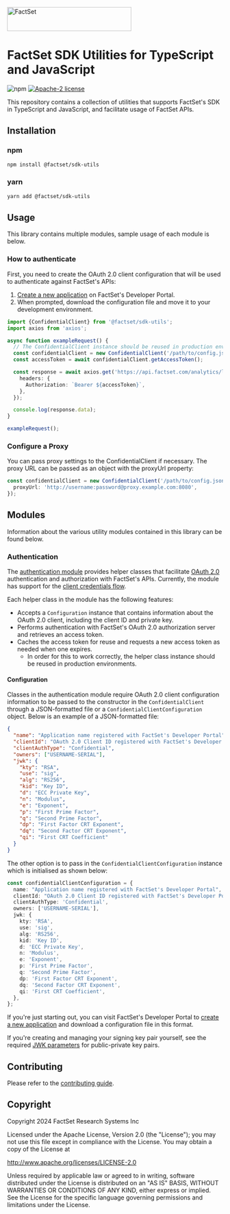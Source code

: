 <img alt="FactSet" src="https://www.factset.com/hubfs/Assets/images/factset-logo.svg" height="56" width="290">

# FactSet SDK Utilities for TypeScript and JavaScript

![npm](https://img.shields.io/npm/v/@factset/sdk-utils) [![Apache-2 license](https://img.shields.io/badge/license-Apache2-brightgreen.svg)](https://www.apache.org/licenses/LICENSE-2.0)

This repository contains a collection of utilities that supports FactSet's SDK in TypeScript and JavaScript, and facilitate usage of FactSet APIs.

## Installation

### npm

```sh
npm install @factset/sdk-utils
```

### yarn

```sh
yarn add @factset/sdk-utils
```

## Usage

This library contains multiple modules, sample usage of each module is below.

### How to authenticate

First, you need to create the OAuth 2.0 client configuration that will be used to authenticate against FactSet's APIs:

1. [Create a new application](https://developer.factset.com/learn/authentication-oauth2#creating-an-application) on FactSet's Developer Portal.
2. When prompted, download the configuration file and move it to your development environment.

```ts
import {ConfidentialClient} from '@factset/sdk-utils';
import axios from 'axios';

async function exampleRequest() {
  // The ConfidentialClient instance should be reused in production environments.
  const confidentialClient = new ConfidentialClient('/path/to/config.json');
  const accessToken = await confidentialClient.getAccessToken();

  const response = await axios.get('https://api.factset.com/analytics/lookups/v3/currencies', {
    headers: {
      Authorization: `Bearer ${accessToken}`,
    },
  });

  console.log(response.data);
}

exampleRequest();
```

### Configure a Proxy

You can pass proxy settings to the ConfidentialClient if necessary. The proxy URL can be passed as an object with the proxyUrl property:

```ts
const confidentialClient = new ConfidentialClient('/path/to/config.json', {
  proxyUrl: 'http://username:password@proxy.example.com:8080',
});
```

## Modules

Information about the various utility modules contained in this library can be found below.

### Authentication

The [authentication module](src) provides helper classes that facilitate [OAuth 2.0](https://developer.factset.com/learn/authentication-oauth2) authentication and authorization with FactSet's APIs. Currently, the module has support for the [client credentials flow](https://github.com/factset/oauth2-guidelines#client-credentials-flow-1).

Each helper class in the module has the following features:

- Accepts a `Configuration` instance that contains information about the OAuth 2.0 client, including the client ID and private key.
- Performs authentication with FactSet's OAuth 2.0 authorization server and retrieves an access token.
- Caches the access token for reuse and requests a new access token as needed when one expires.
  - In order for this to work correctly, the helper class instance should be reused in production environments.

#### Configuration

Classes in the authentication module require OAuth 2.0 client configuration information to be passed to the constructor in the `ConfidentialClient` through a JSON-formatted file or a `ConfidentialClientConfiguration` object. Below is an example of a JSON-formatted file:

```json
{
  "name": "Application name registered with FactSet's Developer Portal",
  "clientId": "OAuth 2.0 Client ID registered with FactSet's Developer Portal",
  "clientAuthType": "Confidential",
  "owners": ["USERNAME-SERIAL"],
  "jwk": {
    "kty": "RSA",
    "use": "sig",
    "alg": "RS256",
    "kid": "Key ID",
    "d": "ECC Private Key",
    "n": "Modulus",
    "e": "Exponent",
    "p": "First Prime Factor",
    "q": "Second Prime Factor",
    "dp": "First Factor CRT Exponent",
    "dq": "Second Factor CRT Exponent",
    "qi": "First CRT Coefficient"
  }
}
```

The other option is to pass in the `ConfidentialClientConfiguration` instance which is initialised as shown below:

```ts
const confidentialClientConfiguration = {
  name: "Application name registered with FactSet's Developer Portal",
  clientId: "OAuth 2.0 Client ID registered with FactSet's Developer Portal",
  clientAuthType: 'Confidential',
  owners: ['USERNAME-SERIAL'],
  jwk: {
    kty: 'RSA',
    use: 'sig',
    alg: 'RS256',
    kid: 'Key ID',
    d: 'ECC Private Key',
    n: 'Modulus',
    e: 'Exponent',
    p: 'First Prime Factor',
    q: 'Second Prime Factor',
    dp: 'First Factor CRT Exponent',
    dq: 'Second Factor CRT Exponent',
    qi: 'First CRT Coefficient',
  },
};
```

If you're just starting out, you can visit FactSet's Developer Portal to [create a new application](https://developer.factset.com/applications) and download a configuration file in this format.

If you're creating and managing your signing key pair yourself, see the required [JWK parameters](https://github.com/factset/oauth2-guidelines#jwk-parameters) for public-private key pairs.

## Contributing

Please refer to the [contributing guide](CONTRIBUTING.md).

## Copyright

Copyright 2024 FactSet Research Systems Inc

Licensed under the Apache License, Version 2.0 (the "License"); you may not use this file except in compliance with the License. You may obtain a copy of the License at

<http://www.apache.org/licenses/LICENSE-2.0>

Unless required by applicable law or agreed to in writing, software distributed under the License is distributed on an "AS IS" BASIS, WITHOUT WARRANTIES OR CONDITIONS OF ANY KIND, either express or implied. See the License for the specific language governing permissions and limitations under the License.
